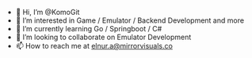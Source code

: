 - 👋 Hi, I’m @KomoGit
- 👀 I’m interested in Game / Emulator / Backend Development and more
- 🌱 I’m currently learning Go / Springboot / C#
- 💞️ I’m looking to collaborate on Emulator Development
- 📫 How to reach me at elnur.a@mirrorvisuals.co

<!---
KomoGit/KomoGit is a ✨ special ✨ repository because its `README.md` (this file) appears on your GitHub profile.
You can click the Preview link to take a look at your changes.
--->

